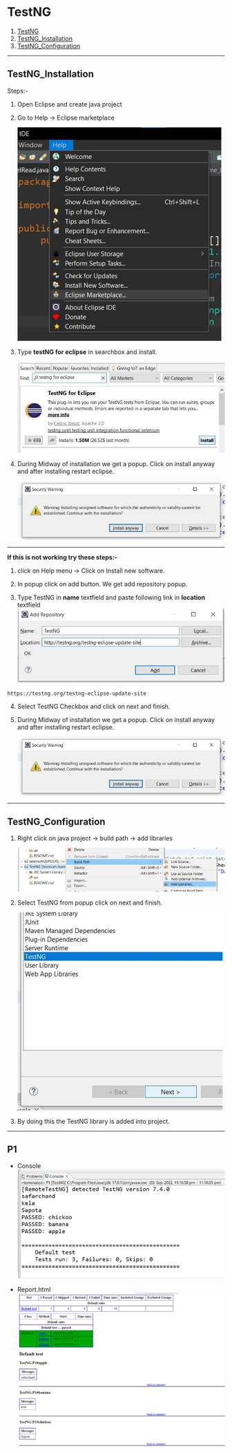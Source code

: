 # TestNG


1.  [TestNG](#TestNG)
2.  [TestNG_Installation](#TestNG_Installation)
3.  [TestNG_Configuration](#TestNG_Configuration)

***********************

## TestNG_Installation
Steps:-
1. Open Eclipse and create java project
2. Go to Help -> Eclipse marketplace

    ![SS_Help_Marketplace](GitImages/SS_Help_Marketplace.jpg)

3. Type **testNG for eclipse** in searchbox and install.

    ![SS_testng_for_eclipse](GitImages/SS_testng_for_eclipse.jpg)

4. During Midway of installation we get a popup. Click on install anyway and after installing restart eclipse.

    ![SS_InstallAnyway](GitImages/SS_InstallAnyway.jpg)

-----------------
**If this is not working try these steps:-**

1. click on Help menu -> Click on Install new software.

2. In popup click on add button. We get add repository popup.

3. Type TestNG in **name** textfield and paste following link in **location** textfield
    ![SS_AddrepoLINK](GitImages/SS_AddrepoLINK.jpg)

```
https://testng.org/testng-eclipse-update-site
```


4. Select TestNG Checkbox and click on next and finish.

5. During Midway of installation we get a popup. Click on install anyway and after installing restart eclipse.

    ![SS_InstallAnyway](GitImages/SS_InstallAnyway.jpg)


******************************

## TestNG_Configuration

1. Right click on java project -> build path -> add libraries

    ![SS_AddLibraries](GitImages/SS_AddLibraries.jpg)

2. Select TestNG from popup click on next and finish.

    ![SS_TestNGPOPUP](GitImages/SS_TestNGPOPUP.jpg)

3. By doing this the TestNG library is added into project.


***********************
## P1

- Console
![SS_P1_Console](GitImages/SS_P1_Console.jpg)

- Report.html
![SS_P1_Report](GitImages/SS_P1_Report.png)